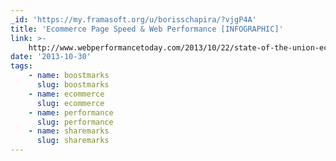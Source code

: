 ```yaml
---
_id: 'https://my.framasoft.org/u/borisschapira/?vjgP4A'
title: 'Ecommerce Page Speed & Web Performance [INFOGRAPHIC]'
link: >-
    http://www.webperformancetoday.com/2013/10/22/state-of-the-union-ecommerce-page-speed-web-performance-infographic/
date: '2013-10-30'
tags:
    - name: boostmarks
      slug: boostmarks
    - name: ecommerce
      slug: ecommerce
    - name: performance
      slug: performance
    - name: sharemarks
      slug: sharemarks
---
```


<div class="markdown"><p></p></div>
